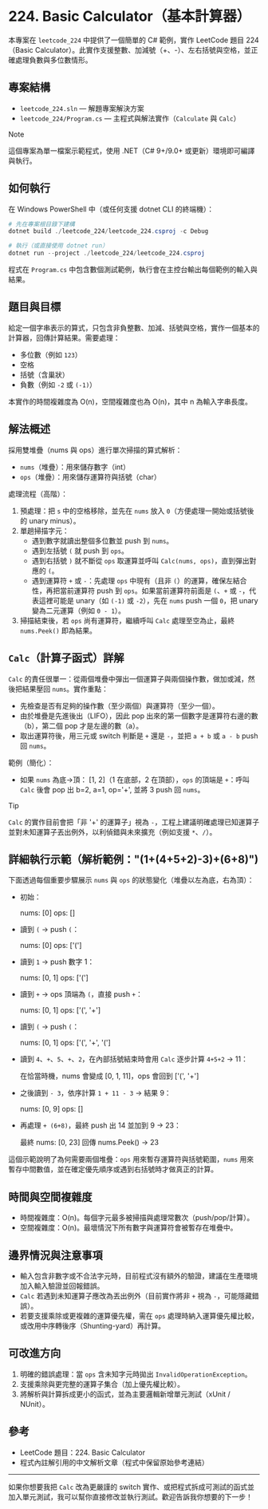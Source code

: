 # 224. Basic Calculator（基本計算器）

本專案在 `leetcode_224` 中提供了一個簡單的 C# 範例，實作 LeetCode 題目 224（Basic Calculator）。此實作支援整數、加減號（+、-）、左右括號與空格，並正確處理負數與多位數情形。

## 專案結構

- `leetcode_224.sln` — 解題專案解決方案
- `leetcode_224/Program.cs` — 主程式與解法實作（`Calculate` 與 `Calc`）

> [!NOTE]
> 這個專案為單一檔案示範程式，使用 .NET（C# 9+/9.0+ 或更新）環境即可編譯與執行。

## 如何執行

在 Windows PowerShell 中（或任何支援 dotnet CLI 的終端機）：

```powershell
# 先在專案根目錄下建構
dotnet build ./leetcode_224/leetcode_224.csproj -c Debug

# 執行（或直接使用 dotnet run）
dotnet run --project ./leetcode_224/leetcode_224.csproj
```

程式在 `Program.cs` 中包含數個測試範例，執行會在主控台輸出每個範例的輸入與結果。

## 題目與目標

給定一個字串表示的算式，只包含非負整數、加減、括號與空格，實作一個基本的計算器，回傳計算結果。需要處理：

- 多位數（例如 `123`）
- 空格
- 括號（含巢狀）
- 負數（例如 `-2` 或 `(-1)`）

本實作的時間複雜度為 O(n)，空間複雜度也為 O(n)，其中 n 為輸入字串長度。

## 解法概述

採用雙堆疊（nums 與 ops）進行單次掃描的算式解析：

- `nums`（堆疊）：用來儲存數字（int）
- `ops`（堆疊）：用來儲存運算符與括號（char）

處理流程（高階）：

1. 預處理：把 `s` 中的空格移除，並先在 `nums` 放入 `0`（方便處理一開始或括號後的 unary minus）。
2. 單趟掃描字元：
   - 遇到數字就讀出整個多位數並 push 到 `nums`。
   - 遇到左括號 `(` 就 push 到 `ops`。
   - 遇到右括號 `)` 就不斷從 `ops` 取運算並呼叫 `Calc(nums, ops)`，直到彈出對應的 `(`。
   - 遇到運算符 `+` 或 `-`：先處理 `ops` 中現有（且非 `(`）的運算，確保左結合性，再把當前運算符 push 到 `ops`。如果當前運算符前面是 `(`、`+` 或 `-`，代表這裡可能是 unary（如 `(-1)` 或 `-2`），先在 `nums` push 一個 `0`，把 unary 變為二元運算（例如 `0 - 1`）。
3. 掃描結束後，若 `ops` 尚有運算符，繼續呼叫 `Calc` 處理至空為止，最終 `nums.Peek()` 即為結果。

## `Calc`（計算子函式）詳解

`Calc` 的責任很單一：從兩個堆疊中彈出一個運算子與兩個操作數，做加或減，然後把結果壓回 `nums`。實作重點：

- 先檢查是否有足夠的操作數（至少兩個）與運算符（至少一個）。
- 由於堆疊是先進後出（LIFO），因此 pop 出來的第一個數字是運算符右邊的數（b），第二個 pop 才是左邊的數（a）。
- 取出運算符後，用三元或 switch 判斷是 `+` 還是 `-`，並把 `a + b` 或 `a - b` push 回 `nums`。

範例（簡化）：

- 如果 `nums` 為底→頂： [1, 2]（1 在底部，2 在頂部），`ops` 的頂端是 `+`：呼叫 `Calc` 後會 pop 出 b=2, a=1, op='+', 並將 3 push 回 `nums`。

> [!TIP]
> `Calc` 的實作目前會把「非 '+' 的運算子」視為 `-`，工程上建議明確處理已知運算子並對未知運算子丟出例外，以利偵錯與未來擴充（例如支援 `*`、`/`）。

## 詳細執行示範（解析範例："(1+(4+5+2)-3)+(6+8)")

下面透過每個重要步驟展示 `nums` 與 `ops` 的狀態變化（堆疊以左為底，右為頂）：

- 初始：

  nums: [0]
  ops:  []

- 讀到 `(` → push `(`：

  nums: [0]
  ops:  ['(']

- 讀到 `1` → push 數字 1：

  nums: [0, 1]
  ops:  ['(']

- 讀到 `+` → ops 頂端為 `(`，直接 push `+`：

  nums: [0, 1]
  ops:  ['(', '+']

- 讀到 `(` → push `(`：

  nums: [0, 1]
  ops:  ['(', '+', '(']

- 讀到 `4`、`+`、`5`、`+`、`2`，在內部括號結束時會用 `Calc` 逐步計算 `4+5+2` → 11：

  在恰當時機，nums 會變成 [0, 1, 11]，ops 會回到 ['(', '+']

- 之後讀到 `- 3`，依序計算 `1 + 11 - 3` → 結果 9：

  nums: [0, 9]
  ops:  []

- 再處理 `+ (6+8)`，最終 push 出 14 並加到 9 → 23：

  最終 nums: [0, 23]
  回傳 nums.Peek() -> 23

這個示範說明了為何需要兩個堆疊：`ops` 用來暫存運算符與括號範圍，`nums` 用來暫存中間數值，並在確定優先順序或遇到右括號時才做真正的計算。

## 時間與空間複雜度

- 時間複雜度：O(n)。每個字元最多被掃描與處理常數次（push/pop/計算）。
- 空間複雜度：O(n)。最壞情況下所有數字與運算符會被暫存在堆疊中。

## 邊界情況與注意事項

- 輸入包含非數字或不合法字元時，目前程式沒有額外的驗證，建議在生產環境加入輸入驗證並回報錯誤。
- `Calc` 若遇到未知運算子應改為丟出例外（目前實作將非 `+` 視為 `-`，可能隱藏錯誤）。
- 若要支援乘除或更複雜的運算優先權，需在 `ops` 處理時納入運算優先權比較，或改用中序轉後序（Shunting-yard）再計算。

## 可改進方向

1. 明確的錯誤處理：當 `ops` 含未知字元時拋出 `InvalidOperationException`。
2. 支援乘除與更完整的運算子集合（加上優先權比較）。
3. 將解析與計算拆成更小的函式，並為主要邏輯新增單元測試（xUnit / NUnit）。

## 參考

- LeetCode 題目：224. Basic Calculator
- 程式內註解引用的中文解析文章（程式中保留原始參考連結）

---

如果你想要我把 `Calc` 改為更嚴謹的 switch 實作、或把程式拆成可測試的函式並加入單元測試，我可以幫你直接修改並執行測試。歡迎告訴我你想要的下一步！

